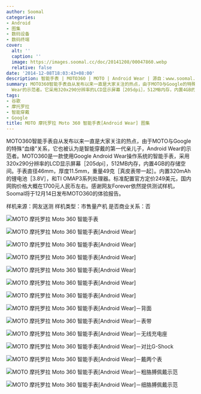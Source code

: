 ```yaml
---
author: Soomal
categories:
- Android
- 图集
- 数码设备
- 数码终端
cover:
  alt: ''
  caption: ''
  image: https://images.soomal.cc/doc/20141208/00047860.webp
  relative: false
date: '2014-12-08T18:03:43+08:00'
description: 智能手表 | MOTO360 | MOTO | Android Wear | 源自：www.soomal.com | 版权：原创 |  平均/总评分：06.40/32
summary: MOTO360智能手表自从发布以来一直是大家关注的热点，由于MOTO与Google的特殊“血缘”关系，它也被认为是智能穿戴的第一代亲儿子，Android
  Wear的示范者。它采用320x290分辨率的LCD显示屏幕［205dpi］，512MB内存，内置4GB的存储空间。手表直径46mm，厚度11.5mm，重量49克。
tags:
- 谷歌
- 摩托罗拉
- 智能穿戴
- Google
title: MOTO 摩托罗拉 Moto 360 智能手表[Android Wear] 图集
---
```


MOTO360智能手表自从发布以来一直是大家关注的热点，由于MOTO与Google的特殊“血缘”关系，它也被认为是智能穿戴的第一代亲儿子，Android Wear的示范者。MOTO360是一款使用Google Android Wear操作系统的智能手表，采用320x290分辨率的LCD显示屏幕［205dpi］，512MB内存，内置4GB的存储空间。手表直径46mm，厚度11.5mm，重量49克［真皮表带一起］。内置320mAh的锂电池［3.8V］，和TI OMAP3系列处理器。标准配置官方定价249美元，国内网购价格大概在1700元人民币左右。感谢网友Forever依然提供测试样机，Soomal将于12月14日发布MOTO360的体验报告。

 样机来源：网友送测
样机类型：市售量产机
是否商业关系：否 

![MOTO 摩托罗拉 Moto 360 智能手表](https://images.soomal.cc/doc/20141208/00047860.webp)




![MOTO 摩托罗拉 Moto 360 智能手表[Android Wear]](https://images.soomal.cc/doc/20141208/00047861.webp)




![MOTO 摩托罗拉 Moto 360 智能手表[Android Wear]](https://images.soomal.cc/doc/20141208/00047862.webp)




![MOTO 摩托罗拉 Moto 360 智能手表[Android Wear]](https://images.soomal.cc/doc/20141208/00047863.webp)




![MOTO 摩托罗拉 Moto 360 智能手表[Android Wear]](https://images.soomal.cc/doc/20141208/00047864.webp)




![MOTO 摩托罗拉 Moto 360 智能手表[Android Wear]](https://images.soomal.cc/doc/20141208/00047865.webp)




![MOTO 摩托罗拉 Moto 360 智能手表[Android Wear]](https://images.soomal.cc/doc/20141208/00047866.webp)




![MOTO 摩托罗拉 Moto 360 智能手表[Android Wear]－背面](https://images.soomal.cc/doc/20141208/00047867.webp)




![MOTO 摩托罗拉 Moto 360 智能手表[Android Wear]－表带](https://images.soomal.cc/doc/20141208/00047868.webp)




![MOTO 摩托罗拉 Moto 360 智能手表[Android Wear]－无线充电座](https://images.soomal.cc/doc/20141208/00047869.webp)




![MOTO 摩托罗拉 Moto 360 智能手表[Android Wear]－对比G-Shock](https://images.soomal.cc/doc/20141208/00047870.webp)




![MOTO 摩托罗拉 Moto 360 智能手表[Android Wear]－戴两个表](https://images.soomal.cc/doc/20141208/00047871.webp)




![MOTO 摩托罗拉 Moto 360 智能手表[Android Wear]－粗胳膊佩戴示范](https://images.soomal.cc/doc/20141208/00047872.webp)




![MOTO 摩托罗拉 Moto 360 智能手表[Android Wear]－细胳膊佩戴示范](https://images.soomal.cc/doc/20141208/00047873.webp)